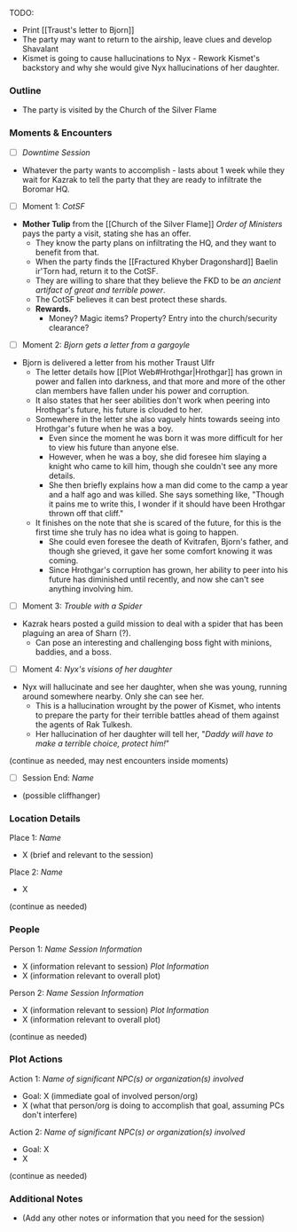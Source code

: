 TODO:
* Print [[Traust's letter to Bjorn]]
* The party may want to return to the airship, leave clues and develop Shavalant
* Kismet is going to cause hallucinations to Nyx - Rework Kismet's backstory and why she would give Nyx hallucinations of her daughter.
### Outline
- The party is visited by the Church of the Silver Flame

### Moments & Encounters

- [ ] *Downtime Session*
- Whatever the party wants to accomplish - lasts about 1 week while they wait for Kazrak to tell the party that they are ready to infiltrate the Boromar HQ.

- [ ] Moment 1: *CotSF*
- **Mother Tulip** from the [[Church of the Silver Flame]] *Order of Ministers* pays the party a visit, stating she has an offer.
	- They know the party plans on infiltrating the HQ, and they want to benefit from that.
	- When the party finds the [[Fractured Khyber Dragonshard]] Baelin ir'Torn had, return it to the CotSF.
	- They are willing to share that they believe the FKD to be *an ancient artifact of great and terrible power*.
	- The CotSF believes it can best protect these shards.
	- **Rewards.** 
		- Money? Magic items? Property? Entry into the church/security clearance?

- [ ] Moment 2: *Bjorn gets a letter from a gargoyle*
- Bjorn is delivered a letter from his mother Traust Ulfr
	- The letter details how [[Plot Web#Hrothgar|Hrothgar]] has grown in power and fallen into darkness, and that more and more of the other clan members have fallen under his power and corruption.
	- It also states that her seer abilities don't work when peering into Hrothgar's future, his future is clouded to her.
	- Somewhere in the letter she also vaguely hints towards seeing into Hrothgar's future when he was a boy.
		- Even since the moment he was born it was more difficult for her to view his future than anyone else.
		- However, when he was a boy, she did foresee him slaying a knight who came to kill him, though she couldn't see any more details.
		- She then briefly explains how a man did come to the camp a year and a half ago and was killed. She says something like, "Though it pains me to write this, I wonder if it should have been Hrothgar thrown off that cliff."
	- It finishes on the note that she is scared of the future, for this is the first time she truly has no idea what is going to happen. 
		- She could even foresee the death of Kvitrafen, Bjorn's father, and though she grieved, it gave her some comfort knowing it was coming.
		- Since Hrothgar's corruption has grown, her ability to peer into his future has diminished until recently, and now she can't see anything involving him.

- [ ] Moment 3: *Trouble with a Spider*
- Kazrak hears posted a guild mission to deal with a spider that has been plaguing an area of Sharn (?). 
	- Can pose an interesting and challenging boss fight with minions, baddies, and a boss. 

- [ ] Moment 4: *Nyx's visions of her daughter*
- Nyx will hallucinate and see her daughter, when she was young, running around somewhere nearby. Only she can see her.
	- This is a hallucination wrought by the power of Kismet, who intents to prepare the party for their terrible battles ahead of them against the agents of Rak Tulkesh.
	- Her hallucination of her daughter will tell her, "*Daddy will have to make a terrible choice, protect him!*"

(continue as needed, may nest encounters inside moments)

- [ ] Session End: *Name*
- (possible cliffhanger)

### Location Details

Place 1: *Name*
- X (brief and relevant to the session)

Place 2: *Name*
- X

(continue as needed)
### People

Person 1: *Name*
*Session Information*
- X (information relevant to session)
*Plot Information*
- X (information relevant to overall plot)

Person 2: *Name*
*Session Information*
- X (information relevant to session)
*Plot Information*
- X (information relevant to overall plot)

(continue as needed)
### Plot Actions

Action 1: *Name of significant NPC(s) or organization(s) involved*
- Goal: X (immediate goal of involved person/org)
- X (what that person/org is doing to accomplish that goal, assuming PCs don't interfere)

Action 2: *Name of significant NPC(s) or organization(s) involved*
- Goal: X
- X

(continue as needed)
### Additional Notes

- (Add any other notes or information that you need for the session)